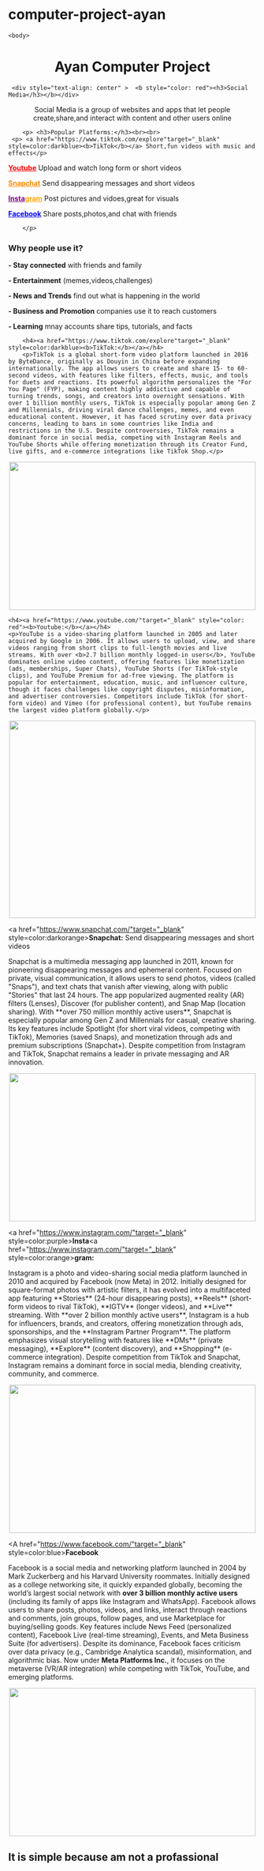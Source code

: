# computer-project-ayan
<!DOCTYPE html>
<html>
    <head>
        <meta charset="utf-8">
        <meta name="viewport" content="width=device-width, initial-sacle=1">
        <title>Ayan Project</title>
    </head>

    <body>
        
<div style="text-align: center">
       <h1>Ayan Computer Project</h1></div>
        
        
     <div style="text-align: center" >  <b style="color: red"><h3>Social Media</h3></b></div>
<div style="text-align: center">  
<p>Social Media is a group of websites and apps that let people create,share,and interact with content and other users online</p></div>   
       
        <p> <h3>Popular Platforms:</h3><br><br>
     <p> <a href="https://www.tiktok.com/explore"target="_blank" style=color:darkblue><b>TikTok</b></a> Short,fun videos with music and effects</p>
 <p>  <a href="https://www.youtube.com/"target="_blank" style="color: red"><b>Youtube</b></a> Upload and watch long form or short videos</p>        
        <p> <a href="https://www.snapchat.com/"target="_blank" style=color:darkorange><b>Snapchat</b></a> Send disappearing messages and short videos</p>
        <p> <a href="https://www.instagram.com/"target="_blank" style=color:purple><b>Insta</b></a><a href="https://www.instagram.com/"target="_blank" style=color:orange><b>gram</b></a> Post pictures and vidoes,great for visuals</p>
        <p> <A href="https://www.facebook.com/"target="_blank" style=color:blue><b>Facebook</b></A> Share posts,photos,and chat with friends</p>

        </p>
<h3>Why people use it?</h3>
<p><b>- Stay connected</b> with friends and family</p>
<p><b>- Entertainment</b> (memes,videos,challenges)</p>
<p><b>- News and Trends</b> find out what is happening in the world</p>
<p><b>- Business and Promotion</b> companies use it to reach customers</p>
<p><b>- Learning</b> mnay accounts share tips, tutorials, and facts</p>

        <h4><a href="https://www.tiktok.com/explore"target="_blank" style=color:darkblue><b>TikTok:</b></a></h4>
        <p>TikTok is a global short-form video platform launched in 2016 by ByteDance, originally as Douyin in China before expanding internationally. The app allows users to create and share 15- to 60-second videos, with features like filters, effects, music, and tools for duets and reactions. Its powerful algorithm personalizes the "For You Page" (FYP), making content highly addictive and capable of turning trends, songs, and creators into overnight sensations. With over 1 billion monthly users, TikTok is especially popular among Gen Z and Millennials, driving viral dance challenges, memes, and even educational content. However, it has faced scrutiny over data privacy concerns, leading to bans in some countries like India and restrictions in the U.S. Despite controversies, TikTok remains a dominant force in social media, competing with Instagram Reels and YouTube Shorts while offering monetization through its Creator Fund, live gifts, and e-commerce integrations like TikTok Shop.</p>
<div style="text-align:center"><img src="https://assets.gqindia.com/photos/5cdc079154004373ba3c3a6f/16:9/w_1920,c_limit/top-image21.jpg"width="500px" height="300px"></div>

    <h4><a href="https://www.youtube.com/"target="_blank" style="color: red"><b>Youtube:</b></a></h4>
    <p>YouTube is a video-sharing platform launched in 2005 and later acquired by Google in 2006. It allows users to upload, view, and share videos ranging from short clips to full-length movies and live streams. With over <b>2.7 billion monthly logged-in users</b>, YouTube dominates online video content, offering features like monetization (ads, memberships, Super Chats), YouTube Shorts (for TikTok-style clips), and YouTube Premium for ad-free viewing. The platform is popular for entertainment, education, music, and influencer culture, though it faces challenges like copyright disputes, misinformation, and advertiser controversies. Competitors include TikTok (for short-form video) and Vimeo (for professional content), but YouTube remains the largest video platform globally.</p>
<div style="text-align: center;"><img src="https://cdn4.iconfinder.com/data/icons/logos-and-brands/512/395_Youtube_logo-512.png"width="500px" height="400px"></div>

<a href="https://www.snapchat.com/"target="_blank" style=color:darkorange><b>Snapchat:</b></a> Send disappearing messages and short videos</p>
<p>Snapchat is a multimedia messaging app launched in 2011, known for pioneering disappearing messages and ephemeral content. Focused on private, visual communication, it allows users to send photos, videos (called "Snaps"), and text chats that vanish after viewing, along with public "Stories" that last 24 hours. The app popularized augmented reality (AR) filters (Lenses), Discover (for publisher content), and Snap Map (location sharing). With **over 750 million monthly active users**, Snapchat is especially popular among Gen Z and Millennials for casual, creative sharing. Its key features include Spotlight (for short viral videos, competing with TikTok), Memories (saved Snaps), and monetization through ads and premium subscriptions (Snapchat+). Despite competition from Instagram and TikTok, Snapchat remains a leader in private messaging and AR innovation.</p>
<div style="text-align: center;"><img src="https://th.bing.com/th/id/R.758d3038fcc366e827eb8e71324d4da7?rik=9yd0KICz8KFPmA&riu=http%3a%2f%2fimg.clipartlook.com%2fsnapchat-clipart--1200.png&ehk=9SPOfiPjvG5OGuRAsQRmBRI0a%2bCSgSHs%2b84wZ0pkmRk%3d&risl=&pid=ImgRaw&r=0"width="500px" height="300px"></div>

<a href="https://www.instagram.com/"target="_blank" style=color:purple><b>Insta</b></a><a href="https://www.instagram.com/"target="_blank" style=color:orange><b>gram:</b></a>
<p>Instagram is a photo and video-sharing social media platform launched in 2010 and acquired by Facebook (now Meta) in 2012. Initially designed for square-format photos with artistic filters, it has evolved into a multifaceted app featuring **Stories** (24-hour disappearing posts), **Reels** (short-form videos to rival TikTok), **IGTV** (longer videos), and **Live** streaming. With **over 2 billion monthly active users**, Instagram is a hub for influencers, brands, and creators, offering monetization through ads, sponsorships, and the **Instagram Partner Program**. The platform emphasizes visual storytelling with features like **DMs** (private messaging), **Explore** (content discovery), and **Shopping** (e-commerce integration). Despite competition from TikTok and Snapchat, Instagram remains a dominant force in social media, blending creativity, community, and commerce.</p>
<div style="text-align: center;"><img src="https://i.ytimg.com/vi/yK67eytJ-EU/maxresdefault.jpg"width="500px" height="300px"></div>

<A href="https://www.facebook.com/"target="_blank" style=color:blue><b>Facebook</b></A>
<p>Facebook is a social media and networking platform launched in 2004 by Mark Zuckerberg and his Harvard University roommates. Initially designed as a college networking site, it quickly expanded globally, becoming the world’s largest social network with <b>over 3 billion monthly active users</b> (including its family of apps like Instagram and WhatsApp). Facebook allows users to share posts, photos, videos, and links, interact through reactions and comments, join groups, follow pages, and use Marketplace for buying/selling goods. Key features include News Feed (personalized content), Facebook Live (real-time streaming), Events, and Meta Business Suite (for advertisers). Despite its dominance, Facebook faces criticism over data privacy (e.g., Cambridge Analytica scandal), misinformation, and algorithmic bias. Now under <b>Meta Platforms Inc.</b>, it focuses on the metaverse (VR/AR integration) while competing with TikTok, YouTube, and emerging platforms.</p>
<div style="text-align: center;"><img src="https://th.bing.com/th/id/OIP.LLBU9dNgRhQpgHFw703iaAHaEK?rs=1&pid=ImgDetMain"width="500px" height="300px"></div>



<div style="text-align: left;"><h2>It is simple because am not a profassional</h2></div>
    </body>
</html>


